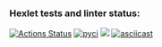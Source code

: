 ### Hexlet tests and linter status:
[![Actions Status](https://github.com/JoeCapHuang/python-project-50/actions/workflows/hexlet-check.yml/badge.svg)](https://github.com/JoeCapHuang/python-project-50/actions)
[![pyci](https://github.com/JoeCapHuang/python-project-50/actions/workflows/pyci.yml/badge.svg)](https://github.com/JoeCapHuang/python-project-50/actions/workflows/pyci.yml)
<a href="https://codeclimate.com/github/JoeCapHuang/python-project-50/maintainability"><img src="https://api.codeclimate.com/v1/badges/0ed8dcb4c6d528a22d57/maintainability" /></a>
[![asciicast](https://asciinema.org/a/TIvVEHdsDHt19EGQNDsYxmitj.svg)](https://asciinema.org/a/TIvVEHdsDHt19EGQNDsYxmitj)